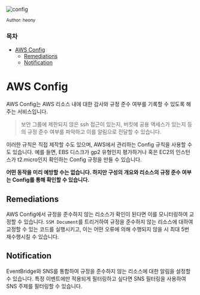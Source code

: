 ![config](https://github.com/oueya1479/aws-101/assets/147911523/e00ec1f3-ac71-4680-a737-cb3088669df8)

<small>Author: heony</small>

### 목차

- [AWS Config](#aws-config)
  - [Remediations](#remediations)
  - [Notification](#notification)

# AWS Config

AWS Config는 AWS 리소스 내에 대한 감사와 규정 준수 여부를 기록할 수 있도록 해주는 서비스입니다.

> 보안 그룹에 제한되지 않은 ssh 접근이 있는지, 버킷에 공용 액세스가 있는지 등의 규정 준수 여부를 파악하고 이를 알림으로 전달할 수 있습니다.

이러한 규칙은 직접 제작할 수도 있으며, AWS에서 관리하는 Config 규칙을 사용할 수도 있습니다. 예를 들면, EBS 디스크가 gp2 유형인지 평가하거나 혹은 EC2의 인스턴스가 t2.micro인지 확인하는 Config 규정을 만들 수 있습니다.

**어떤 동작을 미리 예방할 수는 없습니다. 하지만 구성의 개요와 리소스의 규정 준수 여부는 Config를 통해 확인할 수 있습니다.**

## Remediations

AWS Config에서 규정을 준수하지 않는 리소스가 확인이 된다면 이를 모니터링하여 교정할 수 있습니다. `SSM Document`를 트리거하여 규정을 준수하지 않는 리소스에 대하여 교정할 수 있는 코드를 실행시키고, 이는 어떤 오류에 의해 수행되지 않을 시 최대 5번 재수행시킬 수 있습니다.

## Notification

EventBridge와 SNS를 통합하여 규정을 준수하지 않는 리소스에 대한 알림을 설정할 수 있습니다. 특정 이벤트에만 적용되게 필터링하고 싶다면 SNS 필터링을 사용하여 SNS 주제를 필터링할 수 있습니다.